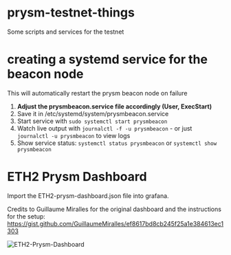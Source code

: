 # prysm-testnet-things
Some scripts and services for the testnet

# creating a systemd service for the beacon node
This will automatically restart the prysm beacon node on failure

1) **Adjust the prysmbeacon.service file accordingly (User, ExecStart)**
2) Save it in /etc/systemd/system/prysmbeacon.service
3) Start service with `sudo systemctl start prysmbeacon`
4) Watch live output with `journalctl -f -u prysmbeacon` - or just `journalctl -u prysmbeacon` to view logs
5) Show service status: `systemctl status prysmbeacon` or `systemctl show prysmbeacon`

# ETH2 Prysm Dashboard

Import the ETH2-prysm-dashboard.json file into grafana.

Credits to Guillaume Miralles for the original dashboard and the instructions for the setup: https://gist.github.com/GuillaumeMiralles/ef8617bd8cb245f25a1e384613ec1303 

![ETH2-Prysm-Dashboard](https://github.com/ppunktw/prysm-testnet-things/blob/master/eth2-prysm-dashboard.PNG)
